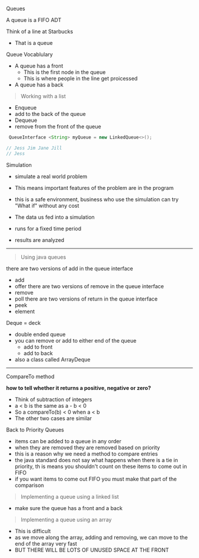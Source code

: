 Queues

A queue is a FIFO ADT

Think of a line at Starbucks
- That is a queue

Queue Vocablulary
* A queue has a front 
  * This is the first node in the queue
  * This is where people in the line get proicessed
* A queue has a back

> Working with a list

* Enqueue
 * add to the back of the queue  
* Dequeue
 * remove from the front of the queue

```Java
 QueueInterface <String> myQueue = new LinkedQueue<>();

// Jess Jim Jane Jill
// Jess
```

Simulation
* simulate a real world problem
* This means important features of the problem are in the program
* this is a safe environment, business who use the simulation can try "What if" without any cost

* The data us fed into a simulation
* runs for a fixed time period
* results are analyzed

 ---

> Using java queues

there are two versions of add in the queue interface
* add
* offer
there are two versions of remove in the queue interface
* remove
* poll
there are two versions of return in the queue interface
* peek
* element


Deque = deck
- double ended queue
- you can remove or add to either end of the queue
  - add to front
  - add to back
- also a class called ArrayDeque

---
CompareTo method

__how to tell whether it returns a positive, negative or zero?__
* Think of subtraction of integers 
* a < b is the same as a - b < 0
* So a compareTo(b) < 0 when a < b
* The other two cases are similar

Back to Priority Queues
* items can be added to a queue in any order
* when they are removed they are removed based on priority
 * this is a reason why we need a method to compare entries
* the java standard does not say what happens when there is a tie in priority, th is means you shouldn't count on these items to come out in FIFO
 * if you want items to come out FIFO you must make that part of the comparison

> Implementing a queue using a linked list

* make sure the queue has a front and a back
  
> Implementing a queue using an array
*  This is difficult
*  as we move along the array, adding and removing, we can move to the end of the array very fast
*  BUT THERE WILL BE LOTS OF UNUSED SPACE AT THE FRONT
